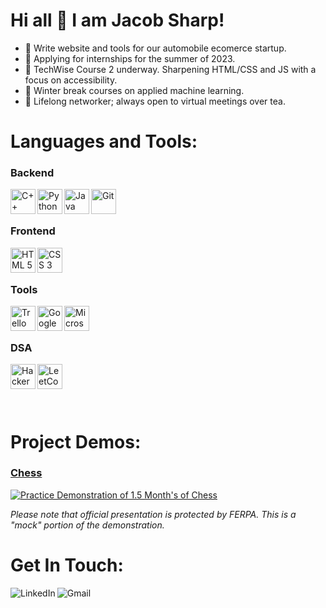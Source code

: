 # Hi all 👋 I am Jacob Sharp!

- 🌱 Write website and tools for our automobile ecomerce startup.
- 🔭 Applying for internships for the summer of 2023.
- 👯 TechWise Course 2 underway. Sharpening HTML/CSS and JS with a focus on accessibility.
- 🤔 Winter break courses on applied machine learning.
- 💬 Lifelong networker; always open to virtual meetings over tea.

# Languages and Tools:
### Backend
<img align="left" height=40 width=40 src="https://ico.vercel.app/cplusplus/8ae1eb" alt="C++"/>
<img align="left" height=40 width=40 src="https://ico.vercel.app/python/8ae1eb" alt="Python"/>
<img align="left" height=40 width=40 src="https://www.shareicon.net/data/512x512/2015/09/18/102870_java_512x512.png" alt="Java"/>
<img align="left" height=40 width=40 src="https://ico.vercel.app/git/8ae1eb" alt="Git"/>
<br/><br/>

### Frontend
<img align="left" height=40 width=40 src="https://ico.vercel.app/html5/8ae1eb" alt="HTML 5"/>
<img align="left" height=40 width=40 src="https://ico.vercel.app/css3/8ae1eb" alt="CSS 3"/>
<br/><br/>

### Tools
<img align="left" height=40 width=40 src="https://ico.vercel.app/trello/8ae1eb" alt="Trello"/>
<img align="left" height=40 width=40 src="https://ico.vercel.app/googlecolab/8ae1eb" alt="Google Colab"/>
<img align="left" height=40 width=40 src="https://ico.vercel.app/microsoftoffice/8ae1eb" alt="Microsoft Office 365"/>
<br/><br/>

### DSA
<a href="https://www.hackerrank.com/jwsharp"><img align="left" height=40 width=40 src="https://ico.vercel.app/hackerrank/8ae1eb" alt="HackerRank"/></a>
<a href="https://leetcode.com/jwsharp/"><img align="left" height=40 width=40 src="https://ico.vercel.app/leetcode/8ae1eb" alt="LeetCode"/></a>

<br/><br/><br/><br/>

# Project Demos:
### <a href="https://github.com/jwSharp/Chess">Chess</a>

[![Practice Demonstration of 1.5 Month's of Chess](https://i9.ytimg.com/vi_webp/q7a5Yv4uI44/mqdefault.webp?sqp=COC-mpgG&rs=AOn4CLBHgAn6UketS1by4jVtAGutDHRj4g)](https://www.youtube.com/watch?v=q7a5Yv4uI44)

*Please note that official presentation is protected by FERPA. This is a "mock" portion of the demonstration.*

# Get In Touch:
<!-- [<img align="left" src="https://img.shields.io/badge/Website-AAAAAA?style=for-the-badge&logo=Website&logoColor=blue" alt="Website" />][Portfolio] -->
[<img align="left" src="https://img.shields.io/badge/LinkedIn-8ae1eb?style=for-the-badge&logo=LinkedIn&logoColor=blue" alt="LinkedIn" />][LinkedIn]
[<img align="left" src="https://img.shields.io/badge/Gmail-FFCCCB?style=for-the-badge&logo=Gmail&logoColor=blue" alt="Gmail" />][Email]

[LinkedIn]: https://www.linkedin.com/in/jacob-w-sharp/
<!-- [Portfolio]: http://www.jwsharp.com -->
[Email]: mailto:jws146@pitt.edu

